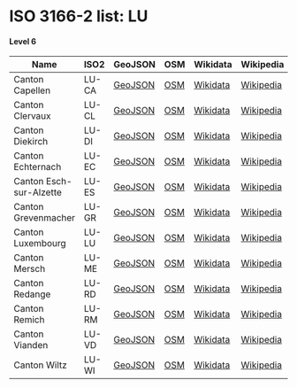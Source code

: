 # ISO 3166-2 list: LU


#### Level 6
Name | ISO2 | GeoJSON | OSM | Wikidata | Wikipedia | population 
--- | --- | --- | --- | --- | --- | --: 
Canton Capellen | LU-CA | [GeoJSON](../../export/geojson/q7/iso2/LU/LU-CA.geojson) | [OSM](https://www.openstreetmap.org/relation/407813) | [Wikidata](https://www.wikidata.org/wiki/Q397678) | [Wikipedia](http://en.wikipedia.org/wiki/lb%3AKanton%20Kapellen) | 49066
Canton Clervaux | LU-CL | [GeoJSON](../../export/geojson/q7/iso2/LU/LU-CL.geojson) | [OSM](https://www.openstreetmap.org/relation/1115796) | [Wikidata](https://www.wikidata.org/wiki/Q691793) | [Wikipedia](http://en.wikipedia.org/wiki/lb%3AKanton%20Klierf) | 18436
Canton Diekirch | LU-DI | [GeoJSON](../../export/geojson/q7/iso2/LU/LU-DI.geojson) | [OSM](https://www.openstreetmap.org/relation/1113683) | [Wikidata](https://www.wikidata.org/wiki/Q691842) | [Wikipedia](http://en.wikipedia.org/wiki/lb%3AKanton%20Dikrech) | 33216
Canton Echternach | LU-EC | [GeoJSON](../../export/geojson/q7/iso2/LU/LU-EC.geojson) | [OSM](https://www.openstreetmap.org/relation/407792) | [Wikidata](https://www.wikidata.org/wiki/Q720221) | [Wikipedia](http://en.wikipedia.org/wiki/lb%3AKanton%20Iechternach) | 18944
Canton Esch-sur-Alzette | LU-ES | [GeoJSON](../../export/geojson/q7/iso2/LU/LU-ES.geojson) | [OSM](https://www.openstreetmap.org/relation/1113898) | [Wikidata](https://www.wikidata.org/wiki/Q188283) | [Wikipedia](http://en.wikipedia.org/wiki/lb%3AKanton%20Esch-Uelzecht) | 180275
Canton Grevenmacher | LU-GR | [GeoJSON](../../export/geojson/q7/iso2/LU/LU-GR.geojson) | [OSM](https://www.openstreetmap.org/relation/407796) | [Wikidata](https://www.wikidata.org/wiki/Q836002) | [Wikipedia](http://en.wikipedia.org/wiki/lb%3AKanton%20Gr%C3%A9iwemaacher) | 30361
Canton Luxembourg | LU-LU | [GeoJSON](../../export/geojson/q7/iso2/LU/LU-LU.geojson) | [OSM](https://www.openstreetmap.org/relation/407824) | [Wikidata](https://www.wikidata.org/wiki/Q691741) | [Wikipedia](http://en.wikipedia.org/wiki/lb%3AKanton%20L%C3%ABtzebuerg) | 186533
Canton Mersch | LU-ME | [GeoJSON](../../export/geojson/q7/iso2/LU/LU-ME.geojson) | [OSM](https://www.openstreetmap.org/relation/407810) | [Wikidata](https://www.wikidata.org/wiki/Q753917) | [Wikipedia](http://en.wikipedia.org/wiki/lb%3AKanton%20Miersch) | 32725
Canton Redange | LU-RD | [GeoJSON](../../export/geojson/q7/iso2/LU/LU-RD.geojson) | [OSM](https://www.openstreetmap.org/relation/660245) | [Wikidata](https://www.wikidata.org/wiki/Q835980) | [Wikipedia](http://en.wikipedia.org/wiki/lb%3AKanton%20R%C3%A9iden) | 19096
Canton Remich | LU-RM | [GeoJSON](../../export/geojson/q7/iso2/LU/LU-RM.geojson) | [OSM](https://www.openstreetmap.org/relation/407799) | [Wikidata](https://www.wikidata.org/wiki/Q691781) | [Wikipedia](http://en.wikipedia.org/wiki/lb%3AKanton%20R%C3%A9imech) | 22806
Canton Vianden | LU-VD | [GeoJSON](../../export/geojson/q7/iso2/LU/LU-VD.geojson) | [OSM](https://www.openstreetmap.org/relation/1342842) | [Wikidata](https://www.wikidata.org/wiki/Q845600) | [Wikipedia](http://en.wikipedia.org/wiki/lb%3AKanton%20Veianen) | 5288
Canton Wiltz | LU-WI | [GeoJSON](../../export/geojson/q7/iso2/LU/LU-WI.geojson) | [OSM](https://www.openstreetmap.org/relation/1115797) | [Wikidata](https://www.wikidata.org/wiki/Q550021) | [Wikipedia](http://en.wikipedia.org/wiki/lb%3AKanton%20Wolz) | 17148
